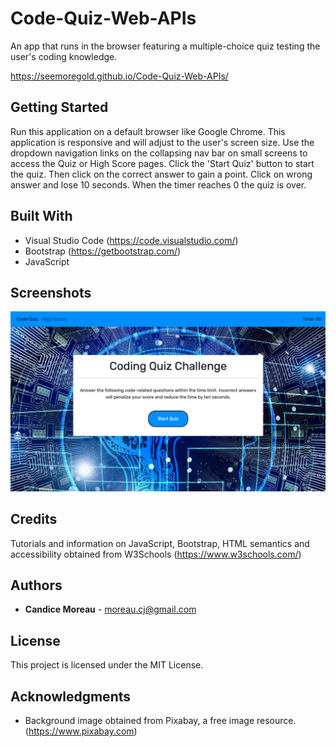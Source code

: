 # Code-Quiz-Web-APIs
An app that runs in the browser featuring a multiple-choice quiz testing the user's coding knowledge.

https://seemoregold.github.io/Code-Quiz-Web-APIs/

## Getting Started

Run this application on a default browser like Google Chrome. This application is responsive and will adjust to the user's screen size. Use the dropdown navigation links on the collapsing nav bar on small screens to access the Quiz or High Score pages. Click the 'Start Quiz' button to start the quiz. Then click on the correct answer to gain a point. Click on wrong answer and lose 10 seconds. When the timer reaches 0 the quiz is over.


## Built With

* Visual Studio Code (https://code.visualstudio.com/)
* Bootstrap (https://getbootstrap.com/)
* JavaScript


## Screenshots
![Screen shot of Code Quiz home page](assets/Code-Quiz-Screenshot.png "Index screen shot")

## Credits

Tutorials and information on JavaScript, Bootstrap, HTML semantics and accessibility obtained from W3Schools (https://www.w3schools.com/)

## Authors

* **Candice Moreau** - moreau.cj@gmail.com


## License

This project is licensed under the MIT License.


## Acknowledgments

* Background image obtained from Pixabay, a free image resource. (https://www.pixabay.com)
